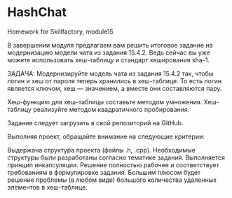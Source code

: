 # HashChat
Homework for Skillfactory, module15

В завершении модуля предлагаем вам решить итоговое задание на модернизацию модели чата из задания 15.4.2. Ведь сейчас вы уже можете использовать хеш-таблицу и стандарт хеширования sha-1.  

ЗАДАЧА: Модернизируйте модель чата из задания 15.4.2 так, чтобы логин и хеш от пароля теперь хранились в хеш-таблице. То есть логин является ключом, хеш — значением, а вместе они составляются пару. 

Хеш-функцию для хеш-таблицы составьте методом умножения. Хеш-таблицу реализуйте методом квадратичного пробирования.

Задание следует загрузить в свой репозиторий на GitHub.

 Выполняя проект, обращайте внимание на следующие критерии:

Выдержана структура проекта (файлы .h, .cpp).
Необходимые структуры были разработаны согласно тематике задания.
Выполняется принцип инкапсуляции.
Решение полностью рабочее и соответствует требованиям в формулировке задания.
Большим плюсом будет решение проблемы (в любом виде) большого количества удаленных элементов в хеш-таблице.
